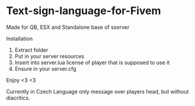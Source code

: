 # Text-sign-language-for-Fivem
Made for QB, ESX and Standalone base of sserver

Installation
1. Extract folder
2. Put in your server resources
3. Insert into server.lua license of player that is supposed to use it
4. Ensure in your server.cfg

Enjoy <3 <3

Currently in Czech Language only message over players head, but without diacritics.
